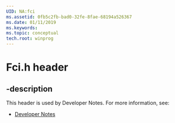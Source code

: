 ```yaml
---
UID: NA:fci
ms.assetid: 0fb5c2fb-bad0-32fe-8fae-68194a526367
ms.date: 01/11/2019
ms.keywords: 
ms.topic: conceptual
tech.root: winprog
---
```


# Fci.h header


## -description


This header is used by Developer Notes. For more information, see:

- [Developer Notes](../_winprog/index.md)

